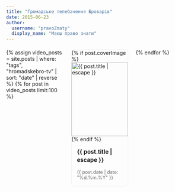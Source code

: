 ```yaml
---
title: "Громадське телебачення Броварів"
date: 2015-06-23
author: 
  username: "pravoZnaty"
  display_name: "Маєш право знати"
---
```


<div class="video-posts-grid">
{% assign video_posts = site.posts | where: "tags", "hromadskebro-tv" | sort: "date" | reverse %}
{% for post in video_posts limit:100 %}
  <div class="video-post-card">
    <a href="{{ post.url | relative_url }}">
      {% if post.coverImage %}
        <img src="{{ post.coverImage | relative_url}}" alt="{{ post.title | escape }}" class="video-thumbnail">
      {% endif %}
      <h3>{{ post.title | escape }}</h3>
      <p class="post-date">{{ post.date | date: "%d.%m.%Y" }}</p>
    </a>
  </div>
{% endfor %}
</div>

<style>
.video-posts-grid {
  display: grid;
  grid-template-columns: repeat(3, 1fr);
  gap: 20px;
  margin: 20px 0;
}

.video-post-card {
  border: 1px solid #eee;
  border-radius: 8px;
  overflow: hidden;
  transition: transform 0.2s;
}

.video-post-card:hover {
  transform: translateY(-5px);
  box-shadow: 0 5px 15px rgba(0,0,0,0.1);
}

.video-post-card a {
  text-decoration: none;
  color: inherit;
}

.video-thumbnail {
  width: 100%;
  height: 200px;
  object-fit: cover;
}

.video-post-card h3 {
  padding: 15px;
  margin: 0;
  font-size: 1.1em;
  line-height: 1.4;
}

.post-date {
  padding: 0 15px 15px;
  margin: 0;
  color: #666;
  font-size: 0.9em;
}

@media (max-width: 768px) {
  .video-posts-grid {
    grid-template-columns: repeat(2, 1fr);
  }
}

@media (max-width: 480px) {
  .video-posts-grid {
    grid-template-columns: 1fr;
  }
}
</style>
